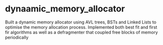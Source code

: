 # dynaamic_memory_allocator
Built a dynamic memory allocator using AVL trees, BSTs and Linked Lists to optimise the memory allocation process. Implemented both best fit and first fir algorithms as well as a defragmenter that coupled free blocks of memory periodically  
